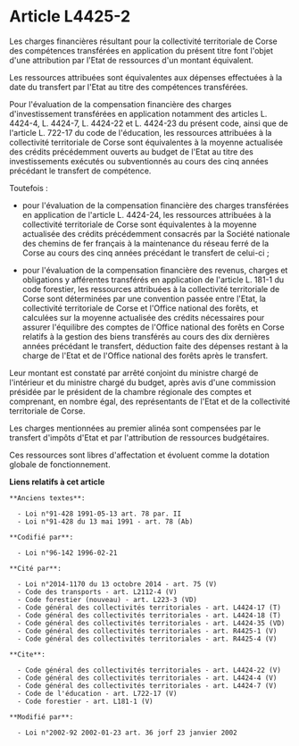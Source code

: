 # Article L4425-2

Les charges financières résultant pour la collectivité territoriale de Corse des compétences transférées en application du
présent titre font l'objet d'une attribution par l'Etat de ressources d'un montant équivalent. 

Les ressources attribuées sont équivalentes aux dépenses effectuées à la date du transfert par l'Etat au titre des
compétences transférées. 

Pour l'évaluation de la compensation financière des charges d'investissement transférées en application notamment des
articles L. 4424-4, L. 4424-7, L. 4424-22 et L. 4424-23 du présent code, ainsi que de l'article L. 722-17 du code de
l'éducation, les ressources attribuées à la collectivité territoriale de Corse sont équivalentes à la moyenne actualisée des
crédits précédemment ouverts au budget de l'Etat au titre des investissements exécutés ou subventionnés au cours des cinq
années précédant le transfert de compétence. 

Toutefois :

- pour l'évaluation de la compensation financière des charges transférées en application de l'article L. 4424-24, les
ressources attribuées à la collectivité territoriale de Corse sont équivalentes à la moyenne actualisée des crédits
précédemment consacrés par la Société nationale des chemins de fer français à la maintenance du réseau ferré de la Corse au
cours des cinq années précédant le transfert de celui-ci ;

- pour l'évaluation de la compensation financière des revenus, charges et obligations y afférentes transférés en application
de l'article L. 181-1 du code forestier, les ressources attribuées à la collectivité territoriale de Corse sont déterminées
par une convention passée entre l'Etat, la collectivité territoriale de Corse et l'Office national des forêts, et calculées
sur la moyenne actualisée des crédits nécessaires pour assurer l'équilibre des comptes de l'Office national des forêts en
Corse relatifs à la gestion des biens transférés au cours des dix dernières années précédant le transfert, déduction faite
des dépenses restant à la charge de l'Etat et de l'Office national des forêts après le transfert. 

Leur montant est constaté par arrêté conjoint du ministre chargé de l'intérieur et du ministre chargé du budget, après avis
d'une commission présidée par le président de la chambre régionale des comptes et comprenant, en nombre égal, des
représentants de l'Etat et de la collectivité territoriale de Corse. 

Les charges mentionnées au premier alinéa sont compensées par le transfert d'impôts d'Etat et par l'attribution de ressources
budgétaires. 

Ces ressources sont libres d'affectation et évoluent comme la dotation globale de fonctionnement.

**Liens relatifs à cet article**

	**Anciens textes**:

	  - Loi n°91-428 1991-05-13 art. 78 par. II
	  - Loi n°91-428 du 13 mai 1991 - art. 78 (Ab)

	**Codifié par**:

	  - Loi n°96-142 1996-02-21

	**Cité par**:

	  - Loi n°2014-1170 du 13 octobre 2014 - art. 75 (V)
	  - Code des transports - art. L2112-4 (V)
	  - Code forestier (nouveau) - art. L223-3 (VD)
	  - Code général des collectivités territoriales - art. L4424-17 (T)
	  - Code général des collectivités territoriales - art. L4424-18 (T)
	  - Code général des collectivités territoriales - art. L4424-35 (VD)
	  - Code général des collectivités territoriales - art. R4425-1 (V)
	  - Code général des collectivités territoriales - art. R4425-4 (V)

	**Cite**:

	  - Code général des collectivités territoriales - art. L4424-22 (V)
	  - Code général des collectivités territoriales - art. L4424-4 (V)
	  - Code général des collectivités territoriales - art. L4424-7 (V)
	  - Code de l'éducation - art. L722-17 (V)
	  - Code forestier - art. L181-1 (V)

	**Modifié par**:

	  - Loi n°2002-92 2002-01-23 art. 36 jorf 23 janvier 2002
